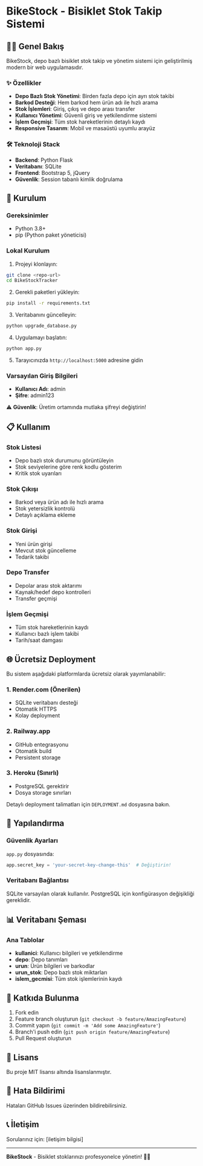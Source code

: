 # BikeStock - Bisiklet Stok Takip Sistemi

## 🚴‍♂️ Genel Bakış

BikeStock, depo bazlı bisiklet stok takip ve yönetim sistemi için geliştirilmiş modern bir web uygulamasıdır.

### ✨ Özellikler

- **Depo Bazlı Stok Yönetimi**: Birden fazla depo için ayrı stok takibi
- **Barkod Desteği**: Hem barkod hem ürün adı ile hızlı arama
- **Stok İşlemleri**: Giriş, çıkış ve depo arası transfer
- **Kullanıcı Yönetimi**: Güvenli giriş ve yetkilendirme sistemi
- **İşlem Geçmişi**: Tüm stok hareketlerinin detaylı kaydı
- **Responsive Tasarım**: Mobil ve masaüstü uyumlu arayüz

### 🛠️ Teknoloji Stack

- **Backend**: Python Flask
- **Veritabanı**: SQLite
- **Frontend**: Bootstrap 5, jQuery
- **Güvenlik**: Session tabanlı kimlik doğrulama

## 🚀 Kurulum

### Gereksinimler

- Python 3.8+
- pip (Python paket yöneticisi)

### Lokal Kurulum

1. Projeyi klonlayın:
```bash
git clone <repo-url>
cd BikeStockTracker
```

2. Gerekli paketleri yükleyin:
```bash
pip install -r requirements.txt
```

3. Veritabanını güncelleyin:
```bash
python upgrade_database.py
```

4. Uygulamayı başlatın:
```bash
python app.py
```

5. Tarayıcınızda `http://localhost:5000` adresine gidin

### Varsayılan Giriş Bilgileri

- **Kullanıcı Adı**: admin
- **Şifre**: admin123

⚠️ **Güvenlik**: Üretim ortamında mutlaka şifreyi değiştirin!

## 📋 Kullanım

### Stok Listesi
- Depo bazlı stok durumunu görüntüleyin
- Stok seviyelerine göre renk kodlu gösterim
- Kritik stok uyarıları

### Stok Çıkışı
- Barkod veya ürün adı ile hızlı arama
- Stok yetersizlik kontrolü
- Detaylı açıklama ekleme

### Stok Girişi
- Yeni ürün girişi
- Mevcut stok güncelleme
- Tedarik takibi

### Depo Transfer
- Depolar arası stok aktarımı
- Kaynak/hedef depo kontrolleri
- Transfer geçmişi

### İşlem Geçmişi
- Tüm stok hareketlerinin kaydı
- Kullanıcı bazlı işlem takibi
- Tarih/saat damgası

## 🌐 Ücretsiz Deployment

Bu sistem aşağıdaki platformlarda ücretsiz olarak yayımlanabilir:

### 1. Render.com (Önerilen)
- SQLite veritabanı desteği
- Otomatik HTTPS
- Kolay deployment

### 2. Railway.app
- GitHub entegrasyonu
- Otomatik build
- Persistent storage

### 3. Heroku (Sınırlı)
- PostgreSQL gerektirir
- Dosya storage sınırları

Detaylı deployment talimatları için `DEPLOYMENT.md` dosyasına bakın.

## 🔧 Yapılandırma

### Güvenlik Ayarları

`app.py` dosyasında:
```python
app.secret_key = 'your-secret-key-change-this'  # Değiştirin!
```

### Veritabanı Bağlantısı

SQLite varsayılan olarak kullanılır. PostgreSQL için konfigürasyon değişikliği gereklidir.

## 📊 Veritabanı Şeması

### Ana Tablolar

- **kullanici**: Kullanıcı bilgileri ve yetkilendirme
- **depo**: Depo tanımları
- **urun**: Ürün bilgileri ve barkodlar
- **urun_stok**: Depo bazlı stok miktarları
- **islem_gecmisi**: Tüm stok işlemlerinin kaydı

## 🤝 Katkıda Bulunma

1. Fork edin
2. Feature branch oluşturun (`git checkout -b feature/AmazingFeature`)
3. Commit yapın (`git commit -m 'Add some AmazingFeature'`)
4. Branch'i push edin (`git push origin feature/AmazingFeature`)
5. Pull Request oluşturun

## 📝 Lisans

Bu proje MIT lisansı altında lisanslanmıştır.

## 🐛 Hata Bildirimi

Hataları GitHub Issues üzerinden bildirebilirsiniz.

## 📞 İletişim

Sorularınız için: [iletişim bilgisi]

---

**BikeStock** - Bisiklet stoklarınızı profesyonelce yönetin! 🚴‍♂️
